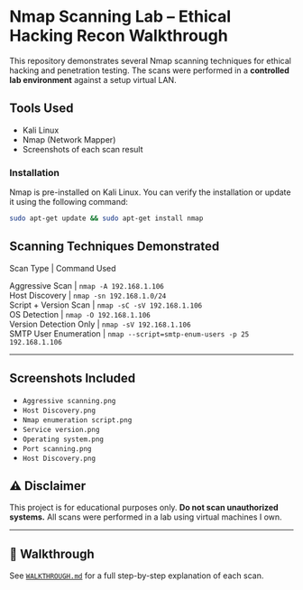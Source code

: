 # Nmap Scanning Lab – Ethical Hacking Recon Walkthrough

This repository demonstrates several Nmap scanning techniques for ethical hacking and penetration testing. The scans were performed in a **controlled lab environment** against a setup virtual LAN.

## Tools Used

-  Kali Linux  
-  Nmap (Network Mapper)
-  Screenshots of each scan result

### Installation
Nmap is pre-installed on Kali Linux. You can verify the installation or update it using the following command:
```sh
sudo apt-get update && sudo apt-get install nmap
```


## Scanning Techniques Demonstrated

Scan Type               | Command Used                                                                 

Aggressive Scan        | `nmap -A 192.168.1.106`                                                       
Host Discovery         | `nmap -sn 192.168.1.0/24`                                                     
Script + Version Scan  | `nmap -sC -sV 192.168.1.106`                                                  
OS Detection           | `nmap -O 192.168.1.106`                                                       
Version Detection Only | `nmap -sV 192.168.1.106`                                                      
SMTP User Enumeration  | `nmap --script=smtp-enum-users -p 25 192.168.1.106`                           

---

## Screenshots Included

- `Aggressive scanning.png`
- `Host Discovery.png`
- `Nmap enumeration script.png`
- `Service version.png`
- `Operating system.png`
- `Port scanning.png`
- `Host Discovery.png`


## ⚠️ Disclaimer

This project is for educational purposes only. **Do not scan unauthorized systems.** All scans were performed in a lab using virtual machines I own.

---

## 📘 Walkthrough

See [`WALKTHROUGH.md`](./WALKTHROUGH.md) for a full step-by-step explanation of each scan.
